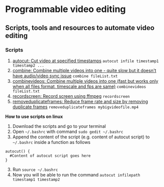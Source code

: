 # Programmable video editing
## Scripts, tools and resources to automate video editing

### Scripts

1. [autocut: Cut video at specified timestamps](/autocut.sh)  `autocut infile timestamp1 timestamp2 ...`
2. [combine: Combine multiple videos into one - quite slow but it doesn't have audio/video sync issue](/combine.sh) `combine fileList.txt`
3. [combinevideos: Combine multiple videos into one (fast but works only when all files format, timescale and fps are same)](/combinevideos.sh) `combinevideos fileList.txt`
4. [recordscreen: Record screen using ffmpeg](/recordscreen.sh) `recordscreen`
5. [removeduplicateframes: Reduce frame rate and size by removing duplicate frames](/removeduplicateframes.sh) `removeduplicateframes mybigvideofile.mp4`

**How to use scripts on linux**

1. Download the scripts and go to your terminal
2. Open `~/.bashrc`  with command `sudo gedit ~/.bashrc`
3. Append the content of the script (e.g. content of autocut script) to `~/.bashrc` inside a function as follows
```
autocut() {
  #Content of autocut script goes here
}
```
3. Run `source ~/.bashrc`
4. Now you will be able to run the command `autocut infilepath timestamp1 timestamp2`
